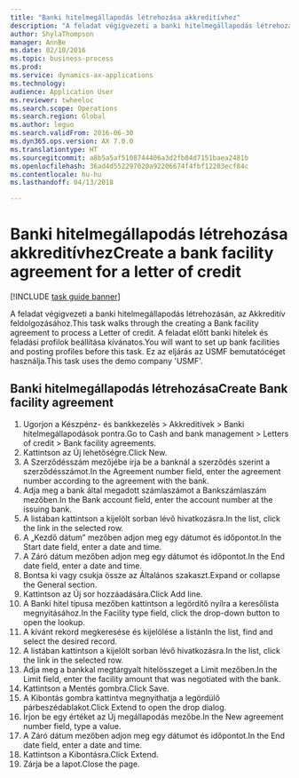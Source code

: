 ```yaml
--- 
title: "Banki hitelmegállapodás létrehozása akkreditívhez"
description: "A feladat végigvezeti a banki hitelmegállapodás létrehozásán, az Akkreditív feldolgozásához."
author: ShylaThompson
manager: AnnBe
ms.date: 02/10/2016
ms.topic: business-process
ms.prod: 
ms.service: dynamics-ax-applications
ms.technology: 
audience: Application User
ms.reviewer: twheeloc
ms.search.scope: Operations
ms.search.region: Global
ms.author: leguo
ms.search.validFrom: 2016-06-30
ms.dyn365.ops.version: AX 7.0.0
ms.translationtype: HT
ms.sourcegitcommit: a8b5a5af5108744406a3d2fb84d7151baea2481b
ms.openlocfilehash: 36ad4d552297020a92206674f4fbf12203ecf84c
ms.contentlocale: hu-hu
ms.lasthandoff: 04/13/2018

---
```

# <a name="create-a-bank-facility-agreement-for-a-letter-of-credit"></a><span data-ttu-id="4dadb-103">Banki hitelmegállapodás létrehozása akkreditívhez</span><span class="sxs-lookup"><span data-stu-id="4dadb-103">Create a bank facility agreement for a letter of credit</span></span>

[!INCLUDE [task guide banner](../../includes/task-guide-banner.md)]

<span data-ttu-id="4dadb-104">A feladat végigvezeti a banki hitelmegállapodás létrehozásán, az Akkreditív feldolgozásához.</span><span class="sxs-lookup"><span data-stu-id="4dadb-104">This task walks through the creating a Bank facility agreement to process a Letter of credit.</span></span> <span data-ttu-id="4dadb-105">A feladat előtt banki hitelek és feladási profilok beállítása kívánatos.</span><span class="sxs-lookup"><span data-stu-id="4dadb-105">You will want to set up bank facilities and posting profiles before this task.</span></span>  <span data-ttu-id="4dadb-106">Ez az eljárás az USMF bemutatócéget használja.</span><span class="sxs-lookup"><span data-stu-id="4dadb-106">This task uses the demo company 'USMF'.</span></span>  


## <a name="create-bank-facility-agreement"></a><span data-ttu-id="4dadb-107">Banki hitelmegállapodás létrehozása</span><span class="sxs-lookup"><span data-stu-id="4dadb-107">Create Bank facility agreement</span></span>
1. <span data-ttu-id="4dadb-108">Ugorjon a Készpénz- és bankkezelés > Akkreditívek > Banki hitelmegállapodások pontra.</span><span class="sxs-lookup"><span data-stu-id="4dadb-108">Go to Cash and bank management > Letters of credit > Bank facility agreements.</span></span>
2. <span data-ttu-id="4dadb-109">Kattintson az Új lehetőségre.</span><span class="sxs-lookup"><span data-stu-id="4dadb-109">Click New.</span></span>
3. <span data-ttu-id="4dadb-110">A Szerződésszám mezőjébe írja be a banknál a szerződés szerint a szerződésszámot.</span><span class="sxs-lookup"><span data-stu-id="4dadb-110">In the Agreement number field, enter the agreement number according to the agreement with the bank.</span></span>
4. <span data-ttu-id="4dadb-111">Adja meg a bank által megadott számlaszámot a Bankszámlaszám mezőben.</span><span class="sxs-lookup"><span data-stu-id="4dadb-111">In the Bank account field, enter the account number at the issuing bank.</span></span>
5. <span data-ttu-id="4dadb-112">A listában kattintson a kijelölt sorban lévő hivatkozásra.</span><span class="sxs-lookup"><span data-stu-id="4dadb-112">In the list, click the link in the selected row.</span></span>
6. <span data-ttu-id="4dadb-113">A „Kezdő dátum” mezőben adjon meg egy dátumot és időpontot.</span><span class="sxs-lookup"><span data-stu-id="4dadb-113">In the Start date field, enter a date and time.</span></span>
7. <span data-ttu-id="4dadb-114">A Záró dátum mezőben adjon meg egy dátumot és időpontot.</span><span class="sxs-lookup"><span data-stu-id="4dadb-114">In the End date field, enter a date and time.</span></span>
8. <span data-ttu-id="4dadb-115">Bontsa ki vagy csukja össze az Általános szakaszt.</span><span class="sxs-lookup"><span data-stu-id="4dadb-115">Expand or collapse the General section.</span></span>
9. <span data-ttu-id="4dadb-116">Kattintson az Új sor hozzáadására.</span><span class="sxs-lookup"><span data-stu-id="4dadb-116">Click Add line.</span></span>
10. <span data-ttu-id="4dadb-117">A Banki hitel típusa mezőben kattintson a legördítő nyílra a keresőlista megnyitásához.</span><span class="sxs-lookup"><span data-stu-id="4dadb-117">In the Facility type field, click the drop-down button to open the lookup.</span></span>
11. <span data-ttu-id="4dadb-118">A kívánt rekord megkeresése és kijelölése a listán</span><span class="sxs-lookup"><span data-stu-id="4dadb-118">In the list, find and select the desired record.</span></span>
12. <span data-ttu-id="4dadb-119">A listában kattintson a kijelölt sorban lévő hivatkozásra.</span><span class="sxs-lookup"><span data-stu-id="4dadb-119">In the list, click the link in the selected row.</span></span>
13. <span data-ttu-id="4dadb-120">Adja meg a bankkal megtárgyalt hitelösszeget a Limit mezőben.</span><span class="sxs-lookup"><span data-stu-id="4dadb-120">In the Limit field, enter the facility amount that was negotiated with the bank.</span></span>
14. <span data-ttu-id="4dadb-121">Kattintson a Mentés gombra.</span><span class="sxs-lookup"><span data-stu-id="4dadb-121">Click Save.</span></span>
15. <span data-ttu-id="4dadb-122">A Kibontás gombra kattintva megnyithatja a legördülő párbeszédablakot.</span><span class="sxs-lookup"><span data-stu-id="4dadb-122">Click Extend to open the drop dialog.</span></span>
16. <span data-ttu-id="4dadb-123">Írjon be egy értéket az Új megállapodás mezőbe.</span><span class="sxs-lookup"><span data-stu-id="4dadb-123">In the New agreement number field, type a value.</span></span>
17. <span data-ttu-id="4dadb-124">A Záró dátum mezőben adjon meg egy dátumot és időpontot.</span><span class="sxs-lookup"><span data-stu-id="4dadb-124">In the End date field, enter a date and time.</span></span>
18. <span data-ttu-id="4dadb-125">Kattintson a Kibontásra.</span><span class="sxs-lookup"><span data-stu-id="4dadb-125">Click Extend.</span></span>
19. <span data-ttu-id="4dadb-126">Zárja be a lapot.</span><span class="sxs-lookup"><span data-stu-id="4dadb-126">Close the page.</span></span>


